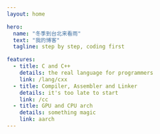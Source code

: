 ```yaml
---
layout: home

hero:
  name: "冬季到台北来看雨"
  text: "我的博客"
  tagline: step by step, coding first

features:
  - title: C and C++
    details: the real language for programmers
    link: /lang/cxx
  - title: Compiler, Assembler and Linker
    details: it's too late to start
    link: /cc
  - title: GPU and CPU arch
    details: something magic
    link: aarch
---
```


